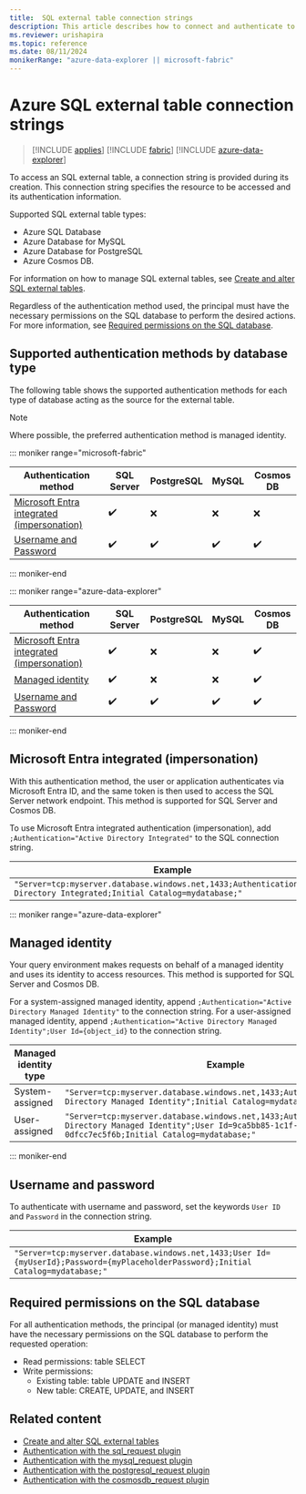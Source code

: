```yaml
---
title:  SQL external table connection strings
description: This article describes how to connect and authenticate to SQL external tables.
ms.reviewer: urishapira
ms.topic: reference
ms.date: 08/11/2024
monikerRange: "azure-data-explorer || microsoft-fabric"
---
```

# Azure SQL external table connection strings

> [!INCLUDE [applies](../../includes/applies-to-version/applies.md)] [!INCLUDE [fabric](../../includes/applies-to-version/fabric.md)] [!INCLUDE [azure-data-explorer](../../includes/applies-to-version/azure-data-explorer.md)]

To access an SQL external table, a connection string is provided during its creation. This connection string specifies the resource to be accessed and its authentication information.

Supported SQL external table types:

* Azure SQL Database
* Azure Database for MySQL
* Azure Database for PostgreSQL
* Azure Cosmos DB.

For information on how to manage SQL external tables, see [Create and alter SQL external tables](../../management/external-sql-tables.md).

Regardless of the authentication method used, the principal must have the necessary permissions on the SQL database to perform the desired actions. For more information, see [Required permissions on the SQL database](#required-permissions-on-the-sql-database).

## Supported authentication methods by database type

The following table shows the supported authentication methods for each type of database acting as the source for the external table.

> [!NOTE]
> Where possible, the preferred authentication method is managed identity.

::: moniker range="microsoft-fabric"

| Authentication method | SQL Server | PostgreSQL | MySQL | Cosmos DB |
|--|--|--|--|--|
| [Microsoft Entra integrated (impersonation)](#azure-ad-integrated-impersonation) | :heavy_check_mark: | :x: | :x: | :x: |
| [Username and Password](#username-and-password) | :heavy_check_mark: | :heavy_check_mark: | :heavy_check_mark: | :heavy_check_mark: |

::: moniker-end

::: moniker range="azure-data-explorer"

| Authentication method | SQL Server | PostgreSQL | MySQL | Cosmos DB |
|--|--|--|--|--|
| [Microsoft Entra integrated (impersonation)](#azure-ad-integrated-impersonation) | :heavy_check_mark: | :x: | :x: | :heavy_check_mark: |
| [Managed identity](#managed-identity) | :heavy_check_mark: | :x: | :x: | :heavy_check_mark: |
| [Username and Password](#username-and-password) | :heavy_check_mark: | :heavy_check_mark: | :heavy_check_mark: | :heavy_check_mark: |

::: moniker-end

<a name='azure-ad-integrated-impersonation'></a>

## Microsoft Entra integrated (impersonation)

With this authentication method, the user or application authenticates via Microsoft Entra ID, and the same token is then used to access the SQL Server network endpoint. This method is supported for SQL Server and Cosmos DB.

To use Microsoft Entra integrated authentication (impersonation), add `;Authentication="Active Directory Integrated"` to the SQL connection string.

| Example |
|--|
| `"Server=tcp:myserver.database.windows.net,1433;Authentication=Active Directory Integrated;Initial Catalog=mydatabase;"` |

::: moniker range="azure-data-explorer"

## Managed identity

Your query environment makes requests on behalf of a managed identity and uses its identity to access resources. This method is supported for SQL Server and Cosmos DB.

For a system-assigned managed identity, append `;Authentication="Active Directory Managed Identity"` to the connection string. For a user-assigned managed identity, append `;Authentication="Active Directory Managed Identity";User Id={object_id}` to the connection string.

| Managed identity type | Example |
|--|--|
| System-assigned | `"Server=tcp:myserver.database.windows.net,1433;Authentication="Active Directory Managed Identity";Initial Catalog=mydatabase;"` |
| User-assigned | `"Server=tcp:myserver.database.windows.net,1433;Authentication="Active Directory Managed Identity";User Id=9ca5bb85-1c1f-44c3-b33a-0dfcc7ec5f6b;Initial Catalog=mydatabase;"` |

::: moniker-end

## Username and password

To authenticate with username and password, set the keywords `User ID` and `Password` in the connection string.

| Example |
|--|
| `"Server=tcp:myserver.database.windows.net,1433;User Id={myUserId};Password={myPlaceholderPassword};Initial Catalog=mydatabase;"` |

## Required permissions on the SQL database

For all authentication methods, the principal (or managed identity) must have the necessary permissions on the SQL database to perform the requested operation:

* Read permissions: table SELECT
* Write permissions:
  * Existing table: table UPDATE and INSERT
  * New table: CREATE, UPDATE, and INSERT

## Related content

* [Create and alter SQL external tables](../../management/external-sql-tables.md)
* [Authentication with the sql_request plugin](../../query/sql-request-plugin.md#authentication-and-authorization)
* [Authentication with the mysql_request plugin](../../query/mysql-request-plugin.md#authentication-and-authorization)
* [Authentication with the postgresql_request plugin](../../query/postgresql-request-plugin.md#authentication-and-authorization)
* [Authentication with the cosmosdb_request plugin](../../query/cosmosdb-plugin.md#authentication-and-authorization)
